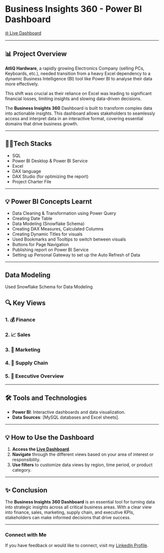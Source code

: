 # Business Insights 360 - Power BI Dashboard

[🌐 Live Dashboard]( https://lnkd.in/dr28VxFD)

---

## 📊 Project Overview

**AtliQ Hardware**, a rapidly growing Electronics Company (selling PCs, Keyboards, etc.), needed transition from a heavy Excel dependency to a dynamic Business Intelligence (BI) tool like Power BI to analyse their data more effectively.

This shift was crucial as their reliance on Excel was leading to significant financial losses, limiting insights and slowing data-driven decisions.

The **Business Insights 360** Dashboard is built to transform complex data into actionable insights. This dashboard allows stakeholders to seamlessly access and interpret data in an interactive format, covering essential domains that drive business growth.

---

## 👨‍💻Tech Stacks

- SQL
- Power BI Desktop & Power BI Service
- Excel
- DAX language
- DAX Studio (for optimizing the report)
- Project Charter File

---

## 💡 Power BI Concepts Learnt 

* Data Cleaning & Transformation using Power Query
* Creating Date Table
* Data Modeling (Snowflake Schema)
* Creating DAX Measures, Calculated Columns
* Creating Dynamic Titles for visuals
* Used Bookmarks and Tooltips to switch between visuals
* Buttons for Page Navigation
* Publishing report on Power BI Service
* Setting up Personal Gateway to set up the Auto Refresh of Data

---

## Data Modeling
Used Snowflake Schema for Data Modeling


## 🔍 Key Views

### 1. 💰 **Finance**
### 2. 📈 **Sales**
### 3. 📣 **Marketing**
### 4. 🚚 **Supply Chain**
### 5. 🌟 **Executive Overview**

---

## 🛠️ Tools and Technologies

- **Power BI**: Interactive dashboards and data visualization.
- **Data Sources**: [MySQL databases and Excel sheets].
---

## 💡 How to Use the Dashboard

1. **Access the [Live Dashboard]((https://lnkd.in/dr28VxFD))**.
2. **Navigate** through the different views based on your area of interest or responsibility.
3. **Use filters** to customize data views by region, time period, or product category.

---

## ✨ Conclusion

The **Business Insights 360 Dashboard** is an essential tool for turning data into strategic insights across all critical business areas. With a clear view into finance, sales, marketing, supply chain, and executive KPIs, stakeholders can make informed decisions that drive success.

---

### Connect with Me

If you have feedback or would like to connect, visit my [LinkedIn Profile]((https://www.linkedin.com/in/priya-jangid2018/)).

